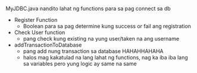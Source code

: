 MyJDBC.java
nandito lahat ng functions para sa pag connect sa db
- Register Function
  - Boolean para sa pag determine kung success or fail ang registration
- Check User function
  - pang check kung existing na yung user/taken na ang username
- addTransactionToDatabase
  - pang add nung transaction sa database HAHAHHAHAHA
  - halos mag kakatulad na lang lahat ng functions, nag ka iba iba lang sa variables pero yung logic ay same na same

